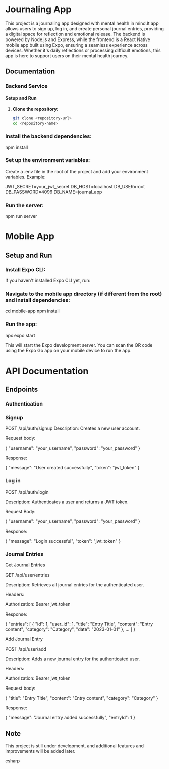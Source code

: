 # Journaling App

This project is a journaling app designed with mental health in mind.It app allows users to sign up, log in, and create personal journal entries, providing a digital space for reflection and emotional release. The backend is powered by Node.js and Express, while the frontend is a React Native mobile app built using Expo, ensuring a seamless experience across devices. Whether it's daily reflections or processing difficult emotions, this app is here to support users on their mental health journey.

## Documentation

### Backend Service

#### Setup and Run

1. **Clone the repository:**

   ```sh
   git clone <repository-url>
   cd <repository-name>

### Install the backend dependencies:

npm install


### Set up the environment variables:

Create a .env file in the root of the project and add your environment variables. Example:

JWT_SECRET=your_jwt_secret
DB_HOST=localhost
DB_USER=root
DB_PASSWORD=4096
DB_NAME=journal_app


### Run the server:

npm run server

# Mobile App
## Setup and Run

### Install Expo CLI:

If you haven't installed Expo CLI yet, run:

### Navigate to the mobile app directory (if different from the root) and install dependencies:

cd mobile-app
npm install

### Run the app:

npx expo start

This will start the Expo development server. You can scan the QR code using the Expo Go app on your mobile device to run the app.


# API Documentation
## Endpoints
### Authentication
### Signup

POST /api/auth/signup
Description: Creates a new user account.

Request body:

{
  "username": "your_username",
  "password": "your_password"
}

Response:

{
  "message": "User created successfully",
  "token": "jwt_token"
}

### Log in

POST /api/auth/login

Description: Authenticates a user and returns a JWT token.

Request Body:

{
  "username": "your_username",
  "password": "your_password"
}


Response:

{
  "message": "Login successful",
  "token": "jwt_token"
}

### Journal Entries

Get Journal Entries

GET /api/user/entries

Description: Retrieves all journal entries for the authenticated user.

Headers:

Authorization: Bearer jwt_token

Response:

{
  "entries": [
    {
      "id": 1,
      "user_id": 1,
      "title": "Entry Title",
      "content": "Entry content",
      "category": "Category",
      "date": "2023-01-01"
    },
    ...
  ]
}

Add Journal Entry

POST /api/user/add

Description: Adds a new journal entry for the authenticated user.

Headers:

Authorization: Bearer jwt_token

Request body:

{
  "title": "Entry Title",
  "content": "Entry content",
  "category": "Category"
}


Response:

{
  "message": "Journal entry added successfully",
  "entryId": 1
}

## Note
This project is still under development, and additional features and improvements will be added later.

csharp

